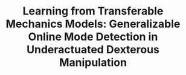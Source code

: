 ---
layout: default
title: "Learning from Transferable Mechanics Models: Generalizable Online Mode Detection in Underactuated Dexterous Manipulation"
authors: AS Morgan, WG Bircher, B Calli, AM Dollar
publication: IEEE International Conference on Robotics and Automation (ICRA)
year: 2019
award:
video: https://www.youtube.com/watch?v=0I0xdyOZrWg
alt_link:
---